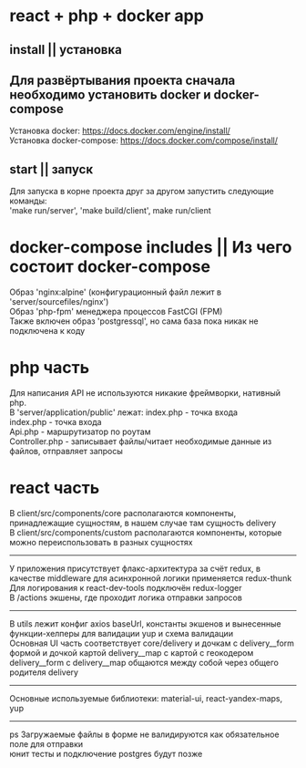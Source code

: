 # react + php + docker app

## install || установка

## Для развёртывания проекта cначала необходимо установить docker и docker-compose

Установка docker: https://docs.docker.com/engine/install/ <br/>
Установка docker-compose: https://docs.docker.com/compose/install/ <br/>

## start || запуск 
Для запуска в корне проекта друг за другом запустить следующие команды:<br/>
'make run/server', 'make build/client', make run/client<br/>

# docker-compose includes || Из чего состоит docker-compose 
Образ 'nginx:alpine' (конфигурационный файл лежит в 'server/sourcefiles/nginx')<br/>
Образ 'php-fpm' менеджера процессов FastCGI (FPM)<br/>
Также включен образ 'postgressql', но сама база пока никак не подключена к коду<br/>

# php часть
Для написания API не используются никакие фреймворки, нативный php.<br/>
В 'server/application/public' лежат: index.php - точка входа<br/>
index.php - точка входа<br/>
Api.php - маршрутизатор по роутам<br/>
Controller.php - записывает файлы/читает необходимые данные из файлов, отправляет запросы <br/>

# react часть
В client/src/components/core располагаются компоненты, принадлежащие сущностям, в нашем случае там сущность delivery <br/>
В client/src/components/custom располагаются компоненты, которые можно переиспользовать в разных сущностях<br/>
***
У приложения присутствует флакс-архитектура за счёт redux, в качестве middleware для асинхронной логики применяется redux-thunk <br/>
Для логирования к react-dev-tools подключён redux-logger<br/>
В /actions экшены, где проходит логика отправки запросов<br/>
***
В utils лежит конфиг axios baseUrl, константы экшенов и вынесенные функции-хелперы для валидации yup и схема валидации<br/>
Основная UI часть соответствует core/delivery и дочкам с delivery__form формой и дочкой картой delivery__map с картой с геокодером<br/>
delivery__form с delivery__map общаются между собой через общего родителя delivery<br/>
***
Основные используемые библиотеки: material-ui, react-yandex-maps, yup <br/>
***
ps Загружаемые файлы в форме не валидируются как обязательное поле для отправки<br/>
юнит тесты и подключение postgres будут позже<br/>
 
